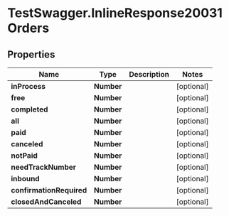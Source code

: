 # TestSwagger.InlineResponse20031Orders

## Properties

Name | Type | Description | Notes
------------ | ------------- | ------------- | -------------
**inProcess** | **Number** |  | [optional] 
**free** | **Number** |  | [optional] 
**completed** | **Number** |  | [optional] 
**all** | **Number** |  | [optional] 
**paid** | **Number** |  | [optional] 
**canceled** | **Number** |  | [optional] 
**notPaid** | **Number** |  | [optional] 
**needTrackNumber** | **Number** |  | [optional] 
**inbound** | **Number** |  | [optional] 
**confirmationRequired** | **Number** |  | [optional] 
**closedAndCanceled** | **Number** |  | [optional] 


